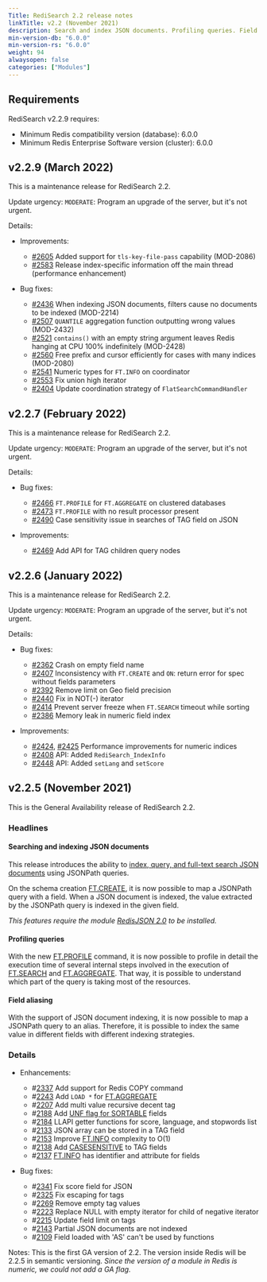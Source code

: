 ```yaml
---
Title: RediSearch 2.2 release notes
linkTitle: v2.2 (November 2021)
description: Search and index JSON documents. Profiling queries. Field aliasing. 
min-version-db: "6.0.0"
min-version-rs: "6.0.0"
weight: 94
alwaysopen: false
categories: ["Modules"]
---
```

## Requirements

RediSearch v2.2.9 requires:

- Minimum Redis compatibility version (database): 6.0.0
- Minimum Redis Enterprise Software version (cluster): 6.0.0

## v2.2.9 (March 2022)

This is a maintenance release for RediSearch 2.2.

Update urgency: `MODERATE`: Program an upgrade of the server, but it's not urgent.

Details:

- Improvements:

  - [#2605](https://github.com/RediSearch/RediSearch/pull/2605) Added support for `tls-key-file-pass` capability (MOD-2086)
  - [#2583](https://github.com/RediSearch/RediSearch/pull/2583) Release index-specific information off the main thread (performance enhancement)

- Bug fixes:

  - [#2436](https://github.com/RediSearch/RediSearch/pull/2436) When indexing JSON documents, filters cause no documents to be indexed (MOD-2214)
  - [#2507](https://github.com/RediSearch/RediSearch/pull/2507) `QUANTILE` aggregation function outputting wrong values (MOD-2432)
  - [#2521](https://github.com/RediSearch/RediSearch/pull/2521) `contains()` with an empty string argument leaves Redis hanging at CPU 100% indefinitely (MOD-2428)
  - [#2560](https://github.com/RediSearch/RediSearch/pull/2560) Free prefix and cursor efficiently for cases with many indices (MOD-2080)
  - [#2541](https://github.com/RediSearch/RediSearch/pull/2541) Numeric types for `FT.INFO` on coordinator
  - [#2553](https://github.com/RediSearch/RediSearch/pull/2553) Fix union high iterator
  - [#2404](https://github.com/RediSearch/RediSearch/pull/2404) Update coordination strategy of `FlatSearchCommandHandler`

## v2.2.7 (February 2022)

This is a maintenance release for RediSearch 2.2.

Update urgency: `MODERATE`: Program an upgrade of the server, but it's not urgent.

Details:

- Bug fixes:
  - [#2466](https://github.com/RediSearch/RediSearch/pull/2466) `FT.PROFILE` for `FT.AGGREGATE` on clustered databases
  - [#2473](https://github.com/RediSearch/RediSearch/pull/2473) `FT.PROFILE` with no result processor present
  - [#2490](https://github.com/RediSearch/RediSearch/pull/2490) Case sensitivity issue in searches of TAG field on JSON

- Improvements:
  - [#2469](https://github.com/RediSearch/RediSearch/pull/2469) Add API for TAG children query nodes

## v2.2.6 (January 2022)

This is a maintenance release for RediSearch 2.2.

Update urgency: `MODERATE`: Program an upgrade of the server, but it's not urgent.

Details:

- Bug fixes:

    - [#2362](https://github.com/RediSearch/RediSearch/pull/2362) Crash on empty field name
    - [#2407](https://github.com/RediSearch/RediSearch/pull/2407) Inconsistency with `FT.CREATE` and `ON`: return error for spec without fields parameters
    - [#2392](https://github.com/RediSearch/RediSearch/pull/2392) Remove limit on Geo field precision
    - [#2440](https://github.com/RediSearch/RediSearch/pull/2440) Fix in NOT(-) iterator
    - [#2414](https://github.com/RediSearch/RediSearch/pull/2414) Prevent server freeze when `FT.SEARCH` timeout while sorting
    - [#2386](https://github.com/RediSearch/RediSearch/pull/2386) Memory leak in numeric field index

- Improvements:

    - [#2424](https://github.com/RediSearch/RediSearch/pull/2424), [#2425](https://github.com/RediSearch/RediSearch/pull/2425) Performance improvements for numeric indices
    - [#2408](https://github.com/RediSearch/RediSearch/pull/2408) API: Added `RediSearch_IndexInfo`
    - [#2448](https://github.com/RediSearch/RediSearch/pull/2448) API: Added `setLang` and `setScore`

## v2.2.5 (November 2021)

This is the General Availability release of RediSearch 2.2.

### Headlines

#### Searching and indexing JSON documents

This release introduces the ability to [index, query, and full-text search JSON documents](https://oss.redis.com/redisearch/master/Indexing_JSON/) using JSONPath queries.

On the schema creation [FT.CREATE](https://oss.redis.com/redisearch/master/Commands/#ftcreate), it is now possible to map a JSONPath query with a field. When a JSON document is indexed, the value extracted by the JSONPath query is indexed in the given field.

 _This features require the module [RedisJSON 2.0](https://www.redisjson.io) to be installed._ 

#### Profiling queries

With the new [FT.PROFILE](https://oss.redis.com/redisearch/master/Commands/#ftprofile) command, it is now possible to profile in detail the execution time of several internal steps involved in the execution of [FT.SEARCH](https://oss.redis.com/redisearch/master/Commands/#ftsearch) and [FT.AGGREGATE](https://oss.redis.com/redisearch/master/Commands/#ftaggregate).
That way, it is possible to understand which part of the query is taking most of the resources.

#### Field aliasing

With the support of JSON document indexing, it is now possible to map a JSONPath query to an alias. Therefore, it is possible to index the same value in different fields with different indexing strategies.

### Details

- Enhancements:
  - #[2337](https://github.com/redisearch/redisearch/issues/2337) Add support for Redis COPY command 
  - #[2243](https://github.com/redisearch/redisearch/issues/2243) Add `LOAD *` for [FT.AGGREGATE](https://oss.redis.com/redisearch/master/Commands/#ftaggregate)
  - #[2207](https://github.com/redisearch/redisearch/issues/2207) Add multi value recursive decent tag
  - #[2188](https://github.com/redisearch/redisearch/issues/2188) Add [UNF flag for SORTABLE](https://oss.redis.com/redisearch/master/Sorting/#normalization_unf_option) fields
  - #[2184](https://github.com/redisearch/redisearch/issues/2184) LLAPI getter functions for score, language, and stopwords list
  - #[2133](https://github.com/redisearch/redisearch/issues/2133) JSON array can be stored in a TAG field
  - #[2153](https://github.com/redisearch/redisearch/issues/2153) Improve [FT.INFO](https://oss.redis.com/redisearch/master/Commands/#ftinfo) complexity to O(1) 
  - #[2138](https://github.com/redisearch/redisearch/issues/2138) Add [CASESENSITIVE](https://oss.redis.com/redisearch/master/Tags/#creating_a_tag_field) to TAG fields
  - #[2137](https://github.com/redisearch/redisearch/issues/2137) [FT.INFO](https://oss.redis.com/redisearch/master/Commands/#ftinfo) has identifier and attribute for fields

- Bug fixes:
  - #[2341](https://github.com/redisearch/redisearch/issues/2341) Fix score field for JSON
  - #[2325](https://github.com/redisearch/redisearch/issues/2325) Fix escaping for tags
  - #[2269](https://github.com/redisearch/redisearch/issues/2269) Remove empty tag values
  - #[2223](https://github.com/redisearch/redisearch/issues/2223) Replace NULL with empty iterator for child of negative iterator
  - #[2215](https://github.com/redisearch/redisearch/issues/2215) Update field limit on tags
  - #[2143](https://github.com/redisearch/redisearch/issues/2143) Partial JSON documents are not indexed
  - #[2109](https://github.com/redisearch/redisearch/issues/2109) Field loaded with 'AS' can't be used by functions

Notes:
This is the first GA version of 2.2. The version inside Redis will be 2.2.5 in semantic versioning.
_Since the version of a module in Redis is numeric, we could not add a GA flag._
